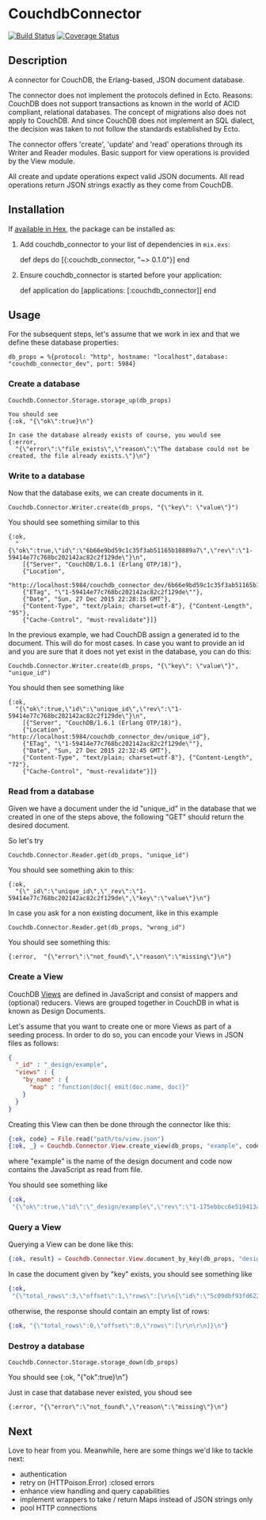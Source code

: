 # CouchdbConnector

[![Build Status](https://travis-ci.org/locolupo/couchdb_connector.svg)](https://travis-ci.org/locolupo/couchdb_connector)
[![Coverage Status](https://coveralls.io/repos/locolupo/couchdb_connector/badge.svg?branch=master&service=github)](https://coveralls.io/github/locolupo/couchdb_connector?branch=master)

## Description

A connector for CouchDB, the Erlang-based, JSON document database.

The connector does not implement the protocols defined in Ecto.
Reasons: CouchDB does not support transactions as known in the world of
ACID compliant, relational databases.
The concept of migrations also does not apply to CouchDB.
And since CouchDB does not implement an SQL dialect, the decision was taken
to not follow the standards established by Ecto.

The connector offers 'create', 'update' and 'read' operations through its
Writer and Reader modules.
Basic support for view operations is provided by the View module.

All create and update operations expect valid JSON documents. All read
operations return JSON strings exactly as they come from CouchDB.

## Installation

If [available in Hex](https://hex.pm/docs/publish), the package can be installed as:

  1. Add couchdb_connector to your list of dependencies in `mix.exs`:

        def deps do
          [{:couchdb_connector, "~> 0.1.0"}]
        end

  2. Ensure couchdb_connector is started before your application:

        def application do
          [applications: [:couchdb_connector]]
        end

## Usage

For the subsequent steps, let's assume that we work in iex and that we define these database properties:

    db_props = %{protocol: "http", hostname: "localhost",database: "couchdb_connector_dev", port: 5984}

### Create a database

    Couchdb.Connector.Storage.storage_up(db_props)

    You should see
    {:ok, "{\"ok\":true}\n"}

    In case the database already exists of course, you would see
    {:error,
      "{\"error\":\"file_exists\",\"reason\":\"The database could not be created, the file already exists.\"}\n"}

### Write to a database

Now that the database exits, we can create documents in it.

    Couchdb.Connector.Writer.create(db_props, "{\"key\": \"value\"}")

You should see something similar to this

    {:ok,
      "{\"ok\":true,\"id\":\"6b66e9bd59c1c35f3ab51165b10889a7\",\"rev\":\"1-59414e77c768bc202142ac82c2f129de\"}\n",
        [{"Server", "CouchDB/1.6.1 (Erlang OTP/18)"},
        {"Location",
        "http://localhost:5984/couchdb_connector_dev/6b66e9bd59c1c35f3ab51165b10889a7"},
        {"ETag", "\"1-59414e77c768bc202142ac82c2f129de\""},
        {"Date", "Sun, 27 Dec 2015 22:28:15 GMT"},
        {"Content-Type", "text/plain; charset=utf-8"}, {"Content-Length", "95"},
        {"Cache-Control", "must-revalidate"}]}

In the previous example, we had CouchDB assign a generated id to the document. This will do for most cases. In case you want to provide an id and you are sure that it does not yet exist in the database, you can do this:

    Couchdb.Connector.Writer.create(db_props, "{\"key\": \"value\"}", "unique_id")

You should then see something like

    {:ok,
      "{\"ok\":true,\"id\":\"unique_id\",\"rev\":\"1-59414e77c768bc202142ac82c2f129de\"}\n",
        [{"Server", "CouchDB/1.6.1 (Erlang OTP/18)"},
        {"Location", "http://localhost:5984/couchdb_connector_dev/unique_id"},
        {"ETag", "\"1-59414e77c768bc202142ac82c2f129de\""},
        {"Date", "Sun, 27 Dec 2015 22:32:45 GMT"},
        {"Content-Type", "text/plain; charset=utf-8"}, {"Content-Length", "72"},
        {"Cache-Control", "must-revalidate"}]}

### Read from a database

Given we have a document under the id "unique_id" in the database that we created in one of the steps above, the following "GET" should return the desired document.

So let's try

    Couchdb.Connector.Reader.get(db_props, "unique_id")

You should see something akin to this:

    {:ok,
      "{\"_id\":\"unique_id\",\"_rev\":\"1-59414e77c768bc202142ac82c2f129de\",\"key\":\"value\"}\n"}

In case you ask for a non existing document, like in this example

    Couchdb.Connector.Reader.get(db_props, "wrong_id")

You should see something this:

    {:error,  "{\"error\":\"not_found\",\"reason\":\"missing\"}\n"}

### Create a View

CouchDB [Views](http://guide.couchdb.org/editions/1/en/views.html) are defined in JavaScript and consist of mappers and (optional) reducers. Views are grouped together in CouchDB in what is known as Design Documents.

Let's assume that you want to create one or more Views as part of a seeding process. In order to do so, you can encode your Views in JSON files as follows:

```JSON
{
  "_id" : "_design/example",
  "views" : {
    "by_name" : {
      "map" : "function(doc){ emit(doc.name, doc)}"
    }
  }
}
```

Creating this View can then be done through the connector like this:

```Elixir
{:ok, code} = File.read("path/to/view.json")
{:ok, _} = Couchdb.Connector.View.create_view(db_props, "example", code)
```

where "example" is the name of the design document and code now contains the JavaScript as read from file.

You should see something like

```Elixir
{:ok,
 "{\"ok\":true,\"id\":\"_design/example\",\"rev\":\"1-175ebbcc6e519413aeb640e8fc63424d\"}\n"}
```

### Query a View

Querying a View can be done like this:

```Elixir
{:ok, result} = Couchdb.Connector.View.document_by_key(db_props, "design_name", "view_name", "key")
```

In case the document given by "key" exists, you should see something like
```Elixir
{:ok,
 "{\"total_rows\":3,\"offset\":1,\"rows\":[\r\n{\"id\":\"5c09dbf93fd6226c414fad5b84004d7c\",\"key\":\"key\",..."}
```

otherwise, the response should contain an empty list of rows:
```Elixir
{:ok, "{\"total_rows\":0,\"offset\":0,\"rows\":[\r\n\r\n]}\n"}
```

### Destroy a database

    Couchdb.Connector.Storage.storage_down(db_props)

You should see
    {:ok, "{\"ok\":true}\n"}

Just in case that database never existed, you shoud see

    {:error, "{\"error\":\"not_found\",\"reason\":\"missing\"}\n"}

## Next

Love to hear from you. Meanwhile, here are some things we'd like to tackle next:

- authentication
- retry on (HTTPoison.Error) :closed errors
- enhance view handling and query capabilities
- implement wrappers to take / return Maps instead of JSON strings only
- pool HTTP connections
